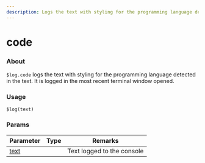 ```yaml
---
description: Logs the text with styling for the programming language detected in the code
---
```


# code

### About

`$log.code` logs the text with styling for the programming language detected in the text. It is logged in the most recent terminal window opened.

### Usage

`$log(text)`

### Params

<table><thead><tr><th>Parameter</th><th data-type="select">Type</th><th>Remarks</th></tr></thead><tbody><tr><td><a href="../pass/params/text.md">text</a></td><td></td><td>Text logged to the console</td></tr></tbody></table>
